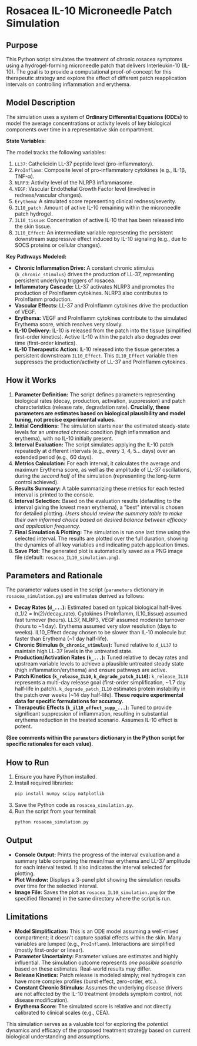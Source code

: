 # Rosacea IL-10 Microneedle Patch Simulation

## Purpose

This Python script simulates the treatment of chronic rosacea symptoms using a hydrogel-forming microneedle patch that delivers Interleukin-10 (IL-10). The goal is to provide a computational proof-of-concept for this therapeutic strategy and explore the effect of different patch reapplication intervals on controlling inflammation and erythema.

## Model Description

The simulation uses a system of **Ordinary Differential Equations (ODEs)** to model the average concentrations or activity levels of key biological components over time in a representative skin compartment.

**State Variables:**

The model tracks the following variables:

1.  `LL37`: Cathelicidin LL-37 peptide level (pro-inflammatory).
2.  `ProInflamm`: Composite level of pro-inflammatory cytokines (e.g., IL-1β, TNF-α).
3.  `NLRP3`: Activity level of the NLRP3 inflammasome.
4.  `VEGF`: Vascular Endothelial Growth Factor level (involved in redness/vascular changes).
5.  `Erythema`: A simulated score representing clinical redness/severity.
6.  `IL10_patch`: Amount of active IL-10 remaining within the microneedle patch hydrogel.
7.  `IL10_tissue`: Concentration of active IL-10 that has been released into the skin tissue.
8.  `IL10_Effect`: An intermediate variable representing the persistent downstream suppressive effect induced by IL-10 signaling (e.g., due to SOCS proteins or cellular changes).

**Key Pathways Modeled:**

*   **Chronic Inflammation Drive:** A constant chronic stimulus (`k_chronic_stimulus`) drives the production of LL-37, representing persistent underlying triggers of rosacea.
*   **Inflammatory Cascade:** LL-37 activates NLRP3 and promotes the production of ProInflamm cytokines. NLRP3 also contributes to ProInflamm production.
*   **Vascular Effects:** LL-37 and ProInflamm cytokines drive the production of VEGF.
*   **Erythema:** VEGF and ProInflamm cytokines contribute to the simulated Erythema score, which resolves very slowly.
*   **IL-10 Delivery:** IL-10 is released from the patch into the tissue (simplified first-order kinetics). Active IL-10 within the patch also degrades over time (first-order kinetics).
*   **IL-10 Therapeutic Action:** IL-10 released into the tissue generates a persistent downstream `IL10_Effect`. This `IL10_Effect` variable then suppresses the production/activity of LL-37 and ProInflamm cytokines.

## How it Works

1.  **Parameter Definition:** The script defines parameters representing biological rates (decay, production, activation, suppression) and patch characteristics (release rate, degradation rate). **Crucially, these parameters are estimates based on biological plausibility and model tuning, not precise experimental values.**
2.  **Initial Conditions:** The simulation starts near the estimated steady-state levels for an *untreated* chronic condition (high inflammation and erythema), with no IL-10 initially present.
3.  **Interval Evaluation:** The script simulates applying the IL-10 patch repeatedly at different intervals (e.g., every 3, 4, 5... days) over an extended period (e.g., 60 days).
4.  **Metrics Calculation:** For each interval, it calculates the average and maximum Erythema score, as well as the amplitude of LL-37 oscillations, during the *second half* of the simulation (representing the long-term control achieved).
5.  **Results Summary:** A table summarizing these metrics for each tested interval is printed to the console.
6.  **Interval Selection:** Based on the evaluation results (defaulting to the interval giving the lowest mean erythema), a "best" interval is chosen for detailed plotting. *Users should review the summary table to make their own informed choice based on desired balance between efficacy and application frequency.*
7.  **Final Simulation & Plotting:** The simulation is run one last time using the selected interval. The results are plotted over the full duration, showing the dynamics of all key variables and indicating patch application times.
8.  **Save Plot:** The generated plot is automatically saved as a PNG image file (default: `rosacea_IL10_simulation.png`).

## Parameters and Rationale

The parameter values used in the script (`parameters` dictionary in `rosacea_simulation.py`) are estimates derived as follows:

*   **Decay Rates (`d_...`):** Estimated based on typical biological half-lives (t_1/2 = ln(2)/decay_rate). Cytokines (ProInflamm, IL10_tissue) assumed fast turnover (hours). LL37, NLRP3, VEGF assumed moderate turnover (hours to ~1 day). Erythema assumed very slow resolution (days to weeks). IL10_Effect decay chosen to be slower than IL-10 molecule but faster than Erythema (~1 day half-life).
*   **Chronic Stimulus (`k_chronic_stimulus`):** Tuned relative to `d_LL37` to maintain high LL-37 levels in the untreated state.
*   **Production/Activation Rates (`k_...`):** Tuned relative to decay rates and upstream variable levels to achieve a plausible untreated steady state (high inflammation/erythema) and ensure pathways are active.
*   **Patch Kinetics (`k_release_IL10`, `k_degrade_patch_IL10`):** `k_release_IL10` represents a multi-day release goal (first-order simplification, ~1.7 day half-life in patch). `k_degrade_patch_IL10` estimates protein instability in the patch over weeks (~14 day half-life). **These require experimental data for specific formulations for accuracy.**
*   **Therapeutic Effects (`k_il10_effect_supp_...`):** Tuned to provide significant suppression of inflammation, resulting in substantial erythema reduction in the treated scenario. Assumes IL-10 effect is potent.

**(See comments within the `parameters` dictionary in the Python script for specific rationales for each value).**

## How to Run

1.  Ensure you have Python installed.
2.  Install required libraries:
    ```bash
    pip install numpy scipy matplotlib
    ```
3.  Save the Python code as `rosacea_simulation.py`.
4.  Run the script from your terminal:
    ```bash
    python rosacea_simulation.py
    ```

## Output

*   **Console Output:** Prints the progress of the interval evaluation and a summary table comparing the mean/max erythema and LL-37 amplitude for each interval tested. It also indicates the interval selected for plotting.
*   **Plot Window:** Displays a 3-panel plot showing the simulation results over time for the selected interval.
*   **Image File:** Saves the plot as `rosacea_IL10_simulation.png` (or the specified filename) in the same directory where the script is run.

## Limitations

*   **Model Simplification:** This is an ODE model assuming a well-mixed compartment; it doesn't capture spatial effects within the skin. Many variables are lumped (e.g., `ProInflamm`). Interactions are simplified (mostly first-order or linear).
*   **Parameter Uncertainty:** Parameter values are estimates and highly influential. The simulation outcome represents *one possible scenario* based on these estimates. Real-world results may differ.
*   **Release Kinetics:** Patch release is modeled simply; real hydrogels can have more complex profiles (burst effect, zero-order, etc.).
*   **Constant Chronic Stimulus:** Assumes the underlying disease drivers are not affected by the IL-10 treatment (models symptom control, not disease modification).
*   **Erythema Score:** The simulated score is relative and not directly calibrated to clinical scales (e.g., CEA).

This simulation serves as a valuable tool for exploring the *potential* dynamics and efficacy of the proposed treatment strategy based on current biological understanding and assumptions.